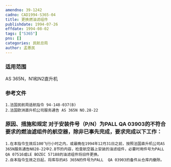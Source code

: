 ```yaml
---
amendno: 39-1242  
cadno: CAD1994-S365-04  
title: 更换燃油滤组件  
publishdate: 1994-07-26  
effdate: 1994-08-02  
tags: ["S365"]  
pns: []  
categories: 民航总局  
author: 孟惠民  
---
```

  
### 适用范围  
AS 365N，N1和N2直升机  
  
<!--more-->  
### 参考文件  
    1.法国民航局适航指令 94-148-037(B)  
    2.法国欧洲直升机公司服务通告 AS 365N NO.28-22         
  
### 原因、措施和规定 对于安装件号（P/N）为PALL QA 03903的不符合要求的燃油滤组件的航空器，除非已事先完成，要求完成以下工作：  
    1.在本指令生效后100飞行小时之内，或最晚在1994年12月31日之前，按照法国直升机公司AS 365N服务通告N028-22中2.B节的内容，检查航空器上安装的油滤组件，必要时用件号为PALL QA 07516或LE BOZEC 57188的油滤组件将旧件更换。  
    2.自本指令生效之日起，将库存的AS 365N的件号为PALL  QA 03903的备件从仓库内撤除。  
  
